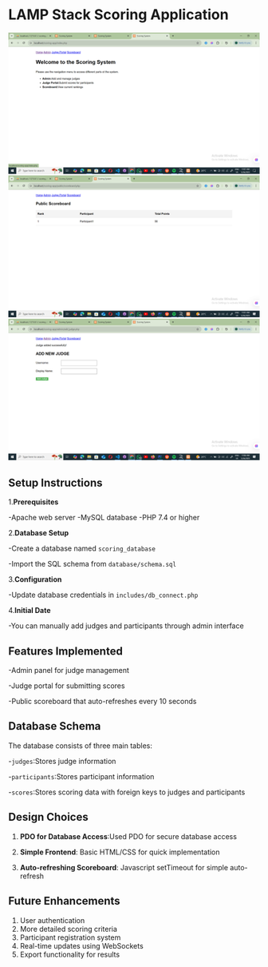 # LAMP Stack Scoring Application

![Home Page View](/home.png)
![Scoreboard Display](/scoreboard.png)
![Judges Addition](/judge.png)


## Setup Instructions



1.**Prerequisites**


  -Apache web server
  -MySQL database
  -PHP 7.4 or higher


2.**Database Setup**


  -Create a database named `scoring_database`


  -Import the SQL schema from `database/schema.sql`


3.**Configuration**


  -Update database credentials in `includes/db_connect.php`


4.**Initial Date**


  -You can manually add judges and participants through admin interface

## Features Implemented


-Admin panel for judge management


-Judge portal for submitting scores


-Public scoreboard that auto-refreshes every 10 seconds


## Database Schema
The database consists of three main tables:


-`judges`:Stores judge information


-`participants`:Stores participant information


-`scores`:Stores scoring data with foreign keys to judges and participants


## Design Choices


1. **PDO for Database Access**:Used PDO for secure database access


2. **Simple Frontend**: Basic HTML/CSS for quick implementation


3. **Auto-refreshing Scoreboard**: Javascript setTimeout for simple auto-refresh


## Future Enhancements
1. User authentication
2. More detailed scoring criteria
3. Participant registration system
4. Real-time updates using WebSockets
5. Export functionality for results

